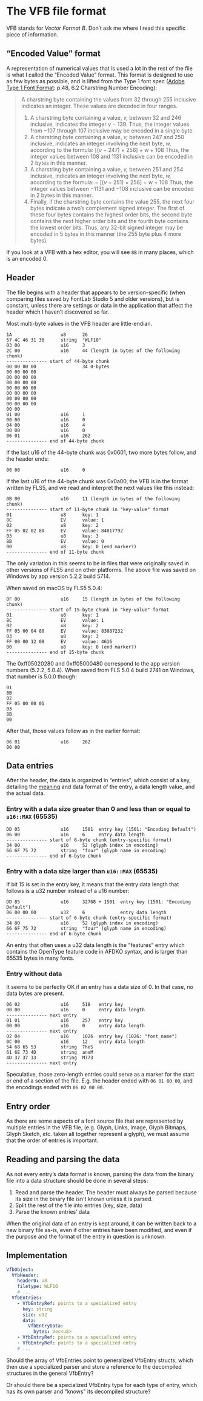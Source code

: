 # The VFB file format

VFB stands for _Vector Format B_. Don’t ask me where I read this specific piece of information.

## “Encoded Value” format

A representation of numerical values that is used a lot in the rest of the file is what I called the “Encoded Value” format. This format is designed to use as few bytes as possible, and is lifted from the Type 1 font spec ([Adobe Type 1 Font Format](https://adobe-type-tools.github.io/font-tech-notes/pdfs/T1_SPEC.pdf): p.48, 6.2 Charstring Number Encoding):

> A charstring byte containing the values from 32 through 255 inclusive indicates an integer. These values are decoded in four ranges.
>
> 1. A charstring byte containing a value, _v,_ between 32 and 246 inclusive, indicates the integer _v_ − 139. Thus, the integer values from −107 through 107 inclusive may be encoded in a single byte.
> 2. A charstring byte containing a value, _v,_ between 247 and 250 inclusive, indicates an integer involving the next byte, _w,_ according to the formula: [(_v_ − 247) × 256] + _w_ + 108
>    Thus, the integer values between 108 and 1131 inclusive can be encoded in 2 bytes in this manner.
> 3. A charstring byte containing a value, _v,_ between 251 and 254 inclusive, indicates an integer involving the next byte, _w,_ according to the formula: − [(_v_ − 251) × 256] − _w_ − 108
>    Thus, the integer values between −1131 and −108 inclusive can be encoded in 2 bytes in this manner.
> 4. Finally, if the charstring byte contains the value 255, the next four bytes indicate a two’s complement signed integer. The first of these four bytes contains the highest order bits, the second byte contains the next higher order bits and the fourth byte contains the lowest order bits. Thus, any 32-bit signed integer may be encoded in 5 bytes in this manner (the 255 byte plus 4 more bytes).

If you look at a VFB with a hex editor, you will see `8B` in many places, which is an encoded 0.

## Header

The file begins with a header that appears to be version-specific (when comparing files saved by FontLab Studio 5 and older versions), but is constant, unless there are settings or data in the application that affect the header which I haven’t discovered so far.

Most multi-byte values in the VFB header are little-endian.

```
1A                  u8      26
57 4C 46 31 30      string  "WLF10"
03 00               u16     3
2C 00               u16     44 (length in bytes of the following chunk)
--------------- start of 44-byte chunk
00 00 00 00                 34 0-bytes
00 00 00 00
00 00 00 00
00 00 00 00
00 00 00 00
00 00 00 00
00 00 00 00
00 00 00 00
00 00
01 00               u16     1
00 00               u16     0
04 00               u16     4
00 00               u16     0
06 01               u16     262
--------------- end of 44-byte chunk
```

If the last u16 of the 44-byte chunk was 0x0601, two more bytes follow, and the header ends:

```
00 00               u16     0
```

If the last u16 of the 44-byte chunk was 0x0a00, the VFB is in the format written by FLS5, and we read and interpret the next values like this instead:

```
0B 00               u16     11 (length in bytes of the following chunk)
--------------- start of 11-byte chunk in "key-value" format
01                  u8      key: 1
8C                  EV      value: 1
02                  u8      key: 2
FF 05 02 02 80      EV      value: 84017792
03                  u8      key: 3
8B                  EV      value: 0
00                  u8      key: 0 (end marker?)
--------------- end of 11-byte chunk
```

The only variation in this seems to be in files that were originally saved in other versions of FLS5 and on other platforms. The above file was saved on Windows by app version 5.2.2 build 5714.

When saved on macOS by FLS5 5.0.4:

```
0F 00               u16     15 (length in bytes of the following chunk)
--------------- start of 15-byte chunk in "key-value" format
01                  u8      key: 1
8C                  EV      value: 1
02                  u8      key: 2
FF 05 00 04 80      EV      value: 83887232
03                  u8      key: 3
FF 00 00 12 08      EV      value: 4616
00                  u8      key: 0 (end marker?)
--------------- end of 15-byte chunk
```

The 0xff05020280 and 0xff05000480 correspond to the app version numbers (5.2.2, 5.0.4). When saved from FLS 5.0.4 build 2741 on Windows, that number is 5.0.0 though:

```
01
8B
02
FF 05 00 00 01
03
8B
00
```

After that, those values follow as in the earlier format:

```
06 01               u16     262
00 00
```

## Data entries

After the header, the data is organized in “entries”, which consist of a key, detailing the [meaning](vfb-reader/src/vfb_constants.rs) and data format of the entry, a data length value, and the actual data.

### Entry with a data size greater than 0 and less than or equal to `u16::MAX` (65535)

```
DD 05               u16     1501  entry key (1501: "Encoding Default")
06 00               u16     6     entry data length
--------------- start of 6-byte chunk (entry-specific format)
34 00               u16     52 (glyph index in encoding)
66 6F 75 72         string  "four" (glyph name in encoding)
--------------- end of 6-byte chunk
```

### Entry with a data size larger than `u16::MAX` (65535)

If bit 15 is set in the entry key, it means that the entry data length that follows is a u32 number instead of a u16 number:

```
DD 85               u16     32768 + 1501  entry key (1501: "Encoding Default")
06 00 00 00         u32     6             entry data length
--------------- start of 6-byte chunk (entry-specific format)
34 00               u16     52 (glyph index in encoding)
66 6F 75 72         string  "four" (glyph name in encoding)
--------------- end of 6-byte chunk
```

An entry that often uses a u32 data length is the "features" entry which contains the OpenType feature code in AFDKO syntax, and is larger than 65535 bytes in many fonts.

### Entry without data

It seems to be perfectly OK if an entry has a data size of 0. In that case, no data bytes are present.

```
06 02               u16     518   entry key
00 00               u16     0     entry data length
--------------- next entry
01 01               u16     257   entry key
00 00               u16     0     entry data length
--------------- next entry
02 04               u16     1026  entry key (1026: "font_name")
0C 00               u16     12    entry data length
54 68 65 53         string  TheS
61 6E 73 4D         string  ansM
4D 37 37 33         string  M773
--------------- next entry
```

Speculative, those zero-length entries could serve as a marker for the start or end of a section of the file. E.g. the header ended with `06 01 00 00`, and the encodings ended with `06 02 00 00`.

## Entry order

As there are some aspects of a font source file that are represented by multiple entries in the VFB file, (e.g. Glyph, Links, image, Glyph Bitmaps, Glyph Sketch, etc. taken all together represent a glyph), we must assume that the order of entries is important.

## Reading and parsing the data

As not every entry’s data format is known, parsing the data from the binary file into a data structure should be done in several steps:

1. Read and parse the header. The header must always be parsed because its size in the binary file isn't known unless it is parsed.
2. Split the rest of the file into entries (key, size, data)
3. Parse the known entries’ data

When the original data of an entry is kept around, it can be written back to a new binary file as-is, even if other entries have been modified, and even if the purpose and the format of the entry in question is unknown.

## Implementation

```yaml
VfbObject:
  VfbHeader:
    header0: u8
    filetype: WLF10
    # ...
  VfbEntries:
    - VfbEntryRef: points to a specialized entry
      key: string
      size: u32
      data:
        VfbEntryData:
          bytes: Vec<u8>
    - VfbEntryRef: points to a specialized entry
    - VfbEntryRef: points to a specialized entry
    # ...
```

Should the array of VfbEntries point to generalized VfbEntry structs, which then use a specialized parser and store a reference to the decompiled structures in the general VfbEntry?

Or should there be a specialized VfbEntry type for each type of entry, which has its own parser and "knows" its decompiled structure?
